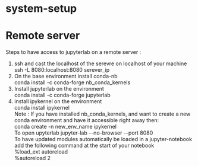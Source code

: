 # system-setup
# Remote server 
Steps to have access to jupyterlab on a remote server :
1. ssh and cast the localhost of the serevre on localhost of your machine  
  ssh -L 8080:localhost:8080 serever_ip
2. On the base environment install conda-nb  
 conda install -c conda-forge nb_conda_kernels
3. Install jupyterlab on the environment    
conda install -c conda-forge jupyterlab
4. install ipykernel on the environment   
 conda install ipykernel  
Note : If you have installed nb_conda_kernels, and want to create a new conda environment and have it accessible   right away then:    
conda create -n new_env_name ipykernel  
To open upyterlab
jupyter-lab --no-browser --port 8080   
To have updated modules automatically be loaded in a jupyter-notebook add the following command at the start of your notebook  
%load_ext autoreload  
%autoreload 2  
